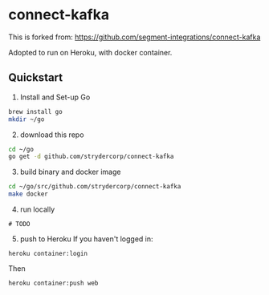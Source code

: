 # connect-kafka

This is forked from: https://github.com/segment-integrations/connect-kafka

Adopted to run on Heroku, with docker container.

## Quickstart

1. Install and Set-up Go
```bash
brew install go
mkdir ~/go
```

2. download this repo
```bash
cd ~/go
go get -d github.com/strydercorp/connect-kafka 
```

3. build binary and docker image
```bash
cd ~/go/src/github.com/strydercorp/connect-kafka
make docker
```

4. run locally
```
# TODO
```

5. push to Heroku
If you haven't logged in:
```
heroku container:login
```
Then
```
heroku container:push web
```
